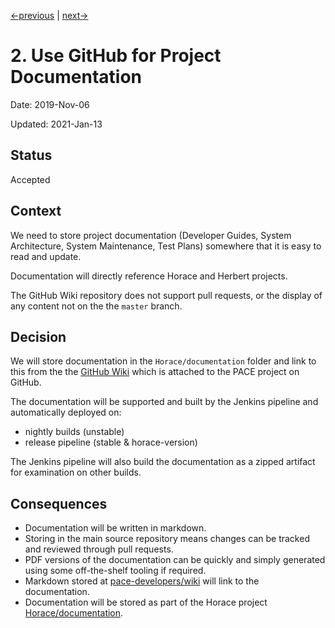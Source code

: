 [<-previous](0001-record-architecture-decisions.md) | [next->](0003-use-cmake-for-build.md)

# 2. Use GitHub for Project Documentation

Date: 2019-Nov-06

Updated: 2021-Jan-13

## Status

Accepted

## Context

We need to store project documentation (Developer Guides, System Architecture, System Maintenance, Test Plans) somewhere that it is easy to read and update.

Documentation will directly reference Horace and Herbert projects.

The GitHub Wiki repository does not support pull requests, or the display of any content not on the the `master` branch.


## Decision

We will store documentation in the `Horace/documentation` folder and link to this from the the [GitHub Wiki](https://github.com/pace-neutrons/pace-developers/wiki) which is attached to the PACE project on GitHub. 

The documentation will be supported and built by the Jenkins pipeline and automatically deployed on:
- nightly builds (unstable)
- release pipeline (stable & horace-version)

The Jenkins pipeline will also build the documentation as a zipped artifact for examination on other builds.

## Consequences

- Documentation will be written in markdown.
- Storing in the main source repository means changes can be tracked and reviewed through pull requests. 
- PDF versions of the documentation can be quickly and simply generated using some off-the-shelf tooling if required.
- Markdown stored at [pace-developers/wiki](https://github.com/pace-neutrons/pace-developers.wiki.git) will link to the documentation.
- Documentation will be stored as part of the Horace project [Horace/documentation](https://github.com/pace-neutrons/horace.git).
